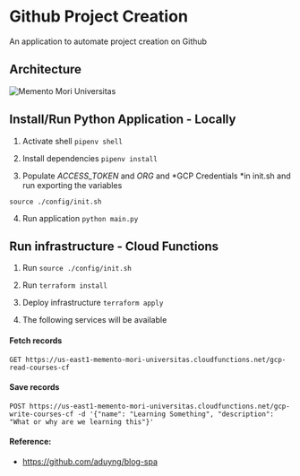 # Github Project Creation

An application to automate project creation on Github


## Architecture

![Memento Mori Universitas](https://user-images.githubusercontent.com/1566236/55802093-82148f80-5aa5-11e9-9002-f30c169b6fbf.png)

## Install/Run Python Application - Locally

1. Activate shell `pipenv shell`

2. Install dependencies `pipenv install`

3. Populate *ACCESS_TOKEN* and *ORG* and *GCP Credentials *in init.sh and run exporting the variables

  `source ./config/init.sh`

4. Run application `python main.py`

## Run infrastructure - Cloud Functions

1. Run `source ./config/init.sh`

2. Run `terraform install`

3. Deploy infrastructure `terraform apply`

4. The following services will be available

#### Fetch records

`GET https://us-east1-memento-mori-universitas.cloudfunctions.net/gcp-read-courses-cf`

#### Save records

```
POST https://us-east1-memento-mori-universitas.cloudfunctions.net/gcp-write-courses-cf -d '{"name": "Learning Something", "description": "What or why are we learning this"}'
```

#### Reference:
- https://github.com/aduyng/blog-spa